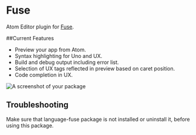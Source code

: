 # Fuse

Atom Editor plugin for [Fuse](https://www.fusetools.com/).

##Current Features
* Preview your app from Atom.
* Syntax highlighting for Uno and UX.
* Build and debug output including error list.
* Selection of UX tags reflected in preview based on caret position.
* Code completion in UX.

![A screenshot of your package](http://i.imgur.com/pFUfiLe.gif)

## Troubleshooting
Make sure that language-fuse package is not installed or uninstall it, before using
this package.
